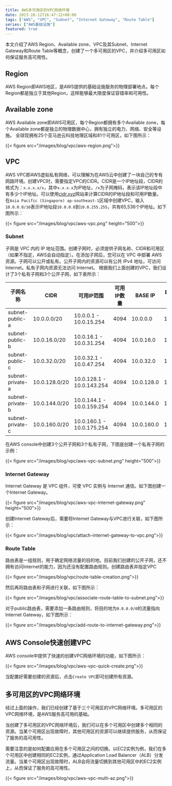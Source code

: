 ```yaml
---
title: AWS多可用区的VPC网络环境
date: 2023-10-12T16:47:12+08:00
tags: ["AWS", "VPC", "Subnet", "Internet Gateway", "Route Table"]
series: ["AWS基础设施"]
featured: true
---
```


本文介绍了AWS Region、Available zone、VPC及其Subnet、Internet Gateway和Route Table等概念，创建了一个多可用区的VPC，并介绍多可用区如何保证服务高可用性。

<!--more-->

## Region
AWS Region即AWS地区，是AWS提供的基础设施服务的物理部署地点。每个Region都是独立于其他Region，这样能够最大限度保证容错率和可用性。
## Available zone
AWS Available zone即AWS可用区，每个Region都拥有多个Available zone，每个Available zone都是独立的物理数据中心，拥有独立的电力、网络、安全等设施。
全球现拥有25个亚马逊云科技地理区域和81个可用区，如下图所示：

{{< figure src="/images/blog/vpc/aws-region.png">}}

## VPC
AWS VPC即AWS虚拟私有网络，可以理解为在AWS云中创建了一块自己的专有网路环境。创建VPC时，需要指定VPC的CIDR。CIDR是一个IP地址段，CIDR的格式为：`x.x.x.x/x`，其中`x.x.x.x`为IP地址，`/x`为子网掩码，表示该IP地址段中有多少个IP地址。可以使用[cidr.xyz](https://cidr.xyz/)网站来计算CIDR的IP地址段和可用IP数量。
在`Asia Pacific (Singapore) ap-southeast-1`区域中创建VPC，输入`10.0.0.0/16`表示IP地址段`10.0.0.0`到`10.0.255.255`，共有65,536个IP地址。如下图所示：

{{< figure src="/images/blog/vpc/aws-vpc.png" height="500">}}

### Subnet
子网是 VPC 内的 IP 地址范围。创建子网时，必须提供子网名称、CIDR和可用区（如果不指定，AWS会自动指定）。在添加子网后，您可以在 VPC 中部署 AWS 资源。子网可以公开或私有。公开子网内的资源可以有公共 IPv4 地址，可访问 Internet。私有子网内资源无法访问 Internet。
根据我们上面创建的VPC，我们设计了3个私有子网和3个公开子网，如下表所示：

| 子网名称             | CIDR          | 可用IP范围                    | 可用IP数量 | BASE IP    | BROADCAST IP |
|------------------|---------------|---------------------------|--------|------------|--------------|
| subnet-public-a  | 10.0.0.0/20   | 10.0.0.1 - 10.0.15.254    | 4094   | 10.0.0.0   | 10.0.15.255  |
| subnet-public-b  | 10.0.16.0/20  | 10.0.16.1 - 10.0.31.254   | 4094   | 10.0.16.0  | 10.0.31.255  |
| subnet-public-c  | 10.0.32.0/20  | 10.0.32.1 - 10.0.47.254   | 4094   | 10.0.32.0  | 10.0.47.255  | 
| subnet-private-a | 10.0.128.0/20 | 10.0.128.1 - 10.0.143.254 | 4094   | 10.0.128.0 | 10.0.143.255 |  
| subnet-private-b | 10.0.144.0/20 | 10.0.144.1 - 10.0.159.254 | 4094   | 10.0.144.0 | 10.0.159.255 | 
| subnet-private-c | 10.0.160.0/20 | 10.0.160.1 - 10.0.175.254 | 4094   | 10.0.160.0 | 10.0.175.255 |

在AWS console中创建3个公开子网和3个私有子网，下图是创建一个私有子网的示例：

{{< figure src="/images/blog/vpc/aws-vpc-subnet.png" height="500">}}

### Internet Gateway
Internet Gateway 是 VPC 组件，可使 VPC 实例与 Internet 通信。如下图创建一个Internet Gateway。

{{< figure src="/images/blog/vpc/aws-vpc-internet-gateway.png" height="500">}}

创建Internet Gateway后，需要将Internet Gateway与VPC进行关联，如下图所示：

{{< figure src="/images/blog/vpc/attach-internet-gateway-to-vpc.png">}}

### Route Table
路由表是一组规则，用于确定网络流量的目的地。目前我们创建的公开子网，还不拥有访问Internet的能力，因为还没有配置路由规则。创建路由表并指定VPC

{{< figure src="/images/blog/vpc/route-table-creation.png">}}

然后再将路由表和子网进行关联，如下图所示：

{{< figure src="/images/blog/vpc/associate-route-table-to-subnet.png">}}

对于public路由表，需要添加一条路由规则，将目的地为`0.0.0.0/0`的流量指向Internet Gateway，如下图所示：

{{< figure src="/images/blog/vpc/add-route-to-internet-gateway.png">}}

## AWS Console快速创建VPC

AWS console中提供了快速的创建VPC网络环境的功能，如下图所示：

{{< figure src="/images/blog/vpc/aws-vpc-quick-create.png">}}

当配置好需要创建的资源后，点击`Create VPC`即可创建所有资源。

## 多可用区的VPC网络环境
经过上面的操作，我们已经创建了基于三个可用区的VPC网络环境。多可用区的VPC网络环境，是AWS服务高可用的基础。

当创建了多可用区的VPC网络环境后，我们可以在多个可用区中创建多个相同的资源。当某个可用区出现故障时，其他可用区的资源可以继续提供服务，从而保证了服务的高可用性。

需要注意的是如何配置应用在多个可用区之间的切换。以EC2实例为例，我们在多个可用区中创建相同的EC2实例，通过Application Load Balancer（ALB）分发流量。当某个可用区出现故障时，ALB会将流量切换到其他可用区中的EC2实例上，从而保证了服务的高可用性。

{{< figure src="/images/blog/vpc/aws-vpc-multi-az.png">}}

